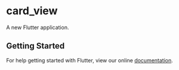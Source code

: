 # card_view

A new Flutter application.

## Getting Started

For help getting started with Flutter, view our online
[documentation](https://flutter.io/).
